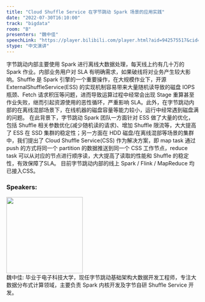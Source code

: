 ```yaml
---
title: "Cloud Shuffle Service 在字节跳动 Spark 场景的应用实践"
date: "2022-07-30T16:10:00"
track: "bigdata"
room: "B"
presenters: "魏中佳"
speechLink: "https://player.bilibili.com/player.html?aid=942575517&cid=817760221&page=1"
stype: "中文演讲"
---
```

字节跳动内部主要使用 Spark 进行离线大数据处理，每天线上约有几十万的 Spark 作业。内部业务用户对 SLA 有明确需求，如果破线将对业务产生较大影响。Shuffle 是 Spark 引擎的一个重要操作，在大规模作业下，开源 ExternalShuffleService(ESS) 的实现机制容易带来大量随机读导致的磁盘 IOPS 瓶颈、Fetch 请求积压等问题，进而导致运算过程中经常会出现 Stage 重算甚至作业失败，继而引起资源使用的恶性循环，严重影响 SLA。此外，在字节跳动内部的在离线混部场景下，在线机器的磁盘容量等能力较小，运行中经常遇到磁盘满的问题。
在此背景下，字节跳动 Spark 团队一方面针对 ESS 做了大量的优化，包括 Shuffle 相关参数优化(减少随机读的请求)、增加 Shuffle 限流等，大大提高了 ESS 在 SSD 集群的稳定性；另一方面在 HDD 磁盘/在离线混部等场景的集群中，我们提出了 Cloud Shuffle Service(CSS) 作为解决方案，即 map task 通过 push 的方式将同一个 partition 的数据推送到同一个 CSS 工作节点，reduce task 可以从对应的节点进行顺序读，大大提高了读取的性能和 Shuffle 的稳定性，有效保障了SLA。
目前字节跳动内部的线上 Spark / Flink / MapReduce 均已接入CSS。
 ### Speakers: 
 <img src="images/speaker/1219.png" width="200" /><br>魏中佳: 毕业于电子科技大学，现任字节跳动基础架构大数据开发工程师，专注大数据分布式计算领域，主要负责 Spark 内核开发及字节自研 Shuffle Service 开发。

 